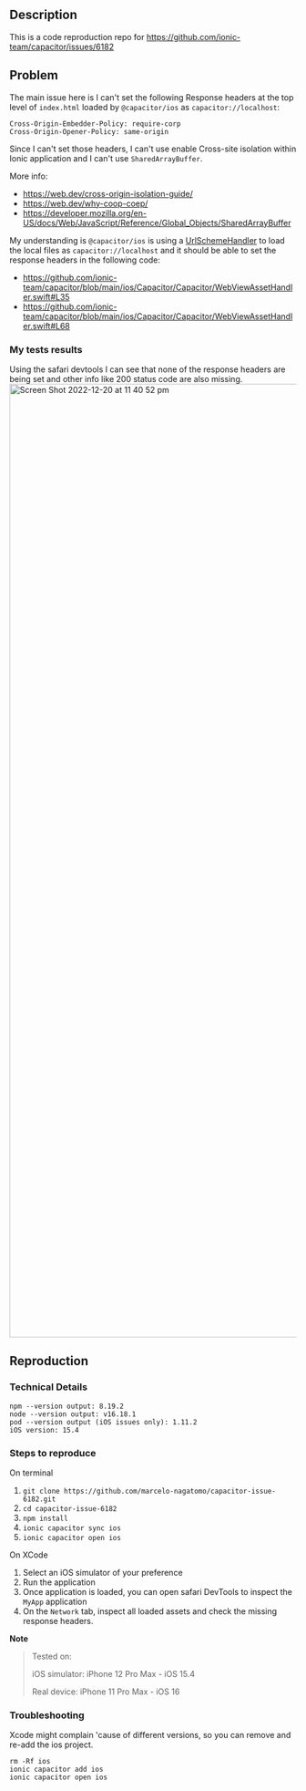 ## Description
This is a code reproduction repo for https://github.com/ionic-team/capacitor/issues/6182

## Problem
The main issue here is I can't set the following Response headers at the top level of `index.html` loaded by `@capacitor/ios` as `capacitor://localhost`:
```
Cross-Origin-Embedder-Policy: require-corp
Cross-Origin-Opener-Policy: same-origin
```
Since I can't set those headers, I can't use enable Cross-site isolation within Ionic application and I can't use `SharedArrayBuffer`.

More info:
- https://web.dev/cross-origin-isolation-guide/
- https://web.dev/why-coop-coep/
- https://developer.mozilla.org/en-US/docs/Web/JavaScript/Reference/Global_Objects/SharedArrayBuffer

My understanding is `@capacitor/ios` is using a [UrlSchemeHandler](https://developer.apple.com/documentation/webkit/wkwebviewconfiguration/2875766-seturlschemehandler) 
to load the local files as `capacitor://localhost` and it should be able to set the response headers in the following code:
- https://github.com/ionic-team/capacitor/blob/main/ios/Capacitor/Capacitor/WebViewAssetHandler.swift#L35
- https://github.com/ionic-team/capacitor/blob/main/ios/Capacitor/Capacitor/WebViewAssetHandler.swift#L68

### My tests results
Using the safari devtools I can see that none of the response headers are being set and other info like 200 status code are also missing.
<img width="1673" alt="Screen Shot 2022-12-20 at 11 40 52 pm" src="https://user-images.githubusercontent.com/64799803/208812695-663714e4-f3bb-434e-a2fc-0781337d890e.png">


## Reproduction
### Technical Details
```
npm --version output: 8.19.2
node --version output: v16.18.1
pod --version output (iOS issues only): 1.11.2
iOS version: 15.4
```

### Steps to reproduce
On terminal

1. `git clone https://github.com/marcelo-nagatomo/capacitor-issue-6182.git`
2. `cd capacitor-issue-6182`
3. `npm install`
4. `ionic capacitor sync ios`
5. `ionic capacitor open ios`


On XCode
1. Select an iOS simulator of your preference
2. Run the application
3. Once application is loaded, you can open safari DevTools to inspect the `MyApp` application
4. On the `Network` tab, inspect all loaded assets and check the missing response headers.

**Note**
> Tested on:
>
> iOS simulator: iPhone 12 Pro Max - iOS 15.4
> 
> Real device: iPhone 11 Pro Max - iOS 16

### Troubleshooting
Xcode might complain 'cause of different versions, so you can remove and re-add the ios project.
```
rm -Rf ios
ionic capacitor add ios
ionic capacitor open ios
```
